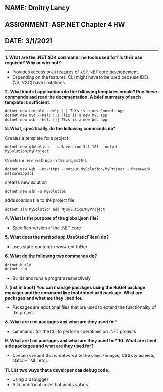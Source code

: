 ## NAME: Dmitry Landy
## ASSIGNMENT: ASP.NET Chapter 4 HW
## DATE: 3/1/2021
---
**1. What are the .NET SDK command line tools used for? Is their use required? Why or why not?**
- Provides access to all features of ASP.NET core developement. 
- Depending on the features, CLI might have to be used because IDEs (VS, VSC) have limitations

**2. What kind of applications do the following templates create? Run these commands and read the documentation. A brief summary of each template is sufficient.**
```
dotnet new console --help ||| This is a new Console App
dotnet new mvc --help ||| This is a new MVC app
dotnet new web --help ||| This is a new Web app
```
**3. What, specifically, do the following commands do?**

Creates a template for a project
```
dotnet new globaljson --sdk-version 3.1.101 --output MySolution/MyProject
```
Creates a new web app in the project file
```
dotnet new web --no-https --output MySolution/MyProject --framework netcoreapp3.1
```
creates new solution
```
dotnet new sln -o MySolution 
```
adds solution file to the project file 
```
dotnet sln MySolution add MySolution/MyProject
```

**4. What is the purpose of the global.json file?**
- Specifies version of the .NET core 

**5. What does the method app.UseStaticFiles() do?**
- uses static content in wwwroot folder

**6. What do the following two commands do?**
```
dotnet build
dotnet run
```
- Builds and runs a program respectively

**7. (not in book) You can manage pacakges using the NuGet package manager and the command line tool dotnet add package. What are packages and what are they used for.**
- Packages are additional files that are used to extend the functionality of the project.

**8. What are tool packages and what are they used for?**
- commands for the CLI to perform operations on .NET projects

**9. What are tool packages and what are they used for?**
**10. What are client side packages and what are they used for?**
- Contain content that is delivered to the client (Images, CSS stylesheets, static HTML, etc).

**11. List two ways that a developer can debug code.**
- Using a debugger
- Add additional code that prints values 
